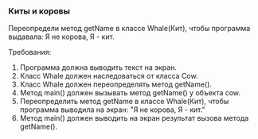 
### Киты и коровы

Переопредели метод getName в классе Whale(Кит), чтобы программа выдавала:
Я не корова, Я - кит.


Требования:
1.	Программа должна выводить текст на экран.
2.	Класс Whale должен наследоваться от класса Cow.
3.	Класс Whale должен переопределять метод getName().
4.	Метод main() должен вызывать метод getName() у объекта cow.
5.	Переопределить метод getName в классе Whale(Кит), чтобы программа выводила на экран: &quot;Я не корова, Я - кит.&quot;
6.	Метод main() должен выводить на экран результат вызова метода getName().


